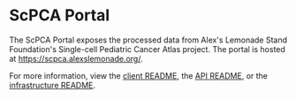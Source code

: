 # ScPCA Portal

The ScPCA Portal exposes the processed data from Alex's Lemonade Stand Foundation's Single-cell Pediatric Cancer Atlas project.
The portal is hosted at https://scpca.alexslemonade.org/.

For more information, view the [client README](./client/README.md), the [API README](./api/README.md), or the [infrastructure README](./infrastructure/README.md).
